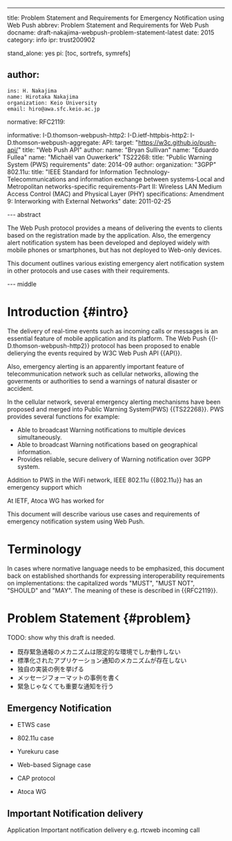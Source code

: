 ---
title: Problem Statement and Requirements for Emergency Notification using Web Push
abbrev: Problem Statement and Requirements for Web Push
docname: draft-nakajima-webpush-problem-statement-latest
date: 2015
category: info
ipr: trust200902

stand_alone: yes
pi: [toc, sortrefs, symrefs]

author:
 -
    ins: H. Nakajima
    name: Hirotaka Nakajima
    organization: Keio University
    email: hiro@awa.sfc.keio.ac.jp

normative:
  RFC2119:

informative:
  I-D.thomson-webpush-http2:
  I-D.ietf-httpbis-http2:
  I-D.thomson-webpush-aggregate:
  API:
    target: "https://w3c.github.io/push-api/"
    title: "Web Push API"
    author:
      name: "Bryan Sullivan"
      name: "Eduardo Fullea"
      name: "Michaël van Ouwerkerk"
  TS22268:
    title: "Public Warning System (PWS) requirements"
    date: 2014-09
    author:
      organization: "3GPP"
  802.11u:
    title: "IEEE Standard for Information Technology-Telecommunications and information exchange between systems-Local and Metropolitan networks-specific requirements-Part II: Wireless LAN Medium Access Control (MAC) and Physical Layer (PHY) specifications: Amendment 9: Interworking with External Networks"
    date: 2011-02-25

--- abstract

The Web Push protocol provides a means of delivering the events to clients based on the registration made by the application. 
Also, the emergency alert notification system has been developed and deployed widely with mobile phones or smartphones, but has not deployed to Web-only devices.

This document outlines various existing emergency alert notification system in other protocols and use cases with their requirements.

--- middle

# Introduction        {#intro}

The delivery of real-time events such as incoming calls or messages is an essential feature of mobile application and its platform. 
The Web Push {{I-D.thomson-webpush-http2}} protocol has been proposed to enable delierying the events required by W3C Web Push API {{API}}.

Also, emergency alerting is an apparently important feature of telecommunication network such as cellular networks, allowing the goverments or authorities to send a warnings of natural disaster or accident. 

In the cellular network, several emergency alerting mechanisms have been proposed and merged into Public Warning System(PWS) {{TS22268}}. PWS provides several functions for example:

- Able to broadcast Warning notifications to multiple devices simultaneously.
- Able to broadcast Warning notifications based on geographical information.
- Provides reliable, secure delivery of Warning notification over 3GPP system.

Addition to PWS in the WiFi network, IEEE 802.11u {{802.11u}} has an emergency support which 

At IETF, Atoca WG has worked for 

This document will describe various use cases and requirements of emergency notification system using Web Push.

# Terminology

In cases where normative language needs to be emphasized, this document back on
established shorthands for expressing interoperability requirements on
implementations: the capitalized words "MUST", "MUST NOT", "SHOULD" and "MAY".
The meaning of these is described in {{RFC2119}}.

# Problem Statement {#problem}
TODO: show why this draft is needed.

- 既存緊急通報のメカニズムは限定的な環境でしか動作しない
- 標準化されたアプリケーション通知のメカニズムが存在しない
- 独自の実装の例を挙げる
- メッセージフォーマットの事例を書く
- 緊急じゃなくても重要な通知を行う

## Emergency Notification

- ETWS case
- 802.11u case
- Yurekuru case
- Web-based Signage case

- CAP protocol
- Atoca WG

## Important Notification delivery
Application Important notification delivery e.g. rtcweb incoming call


